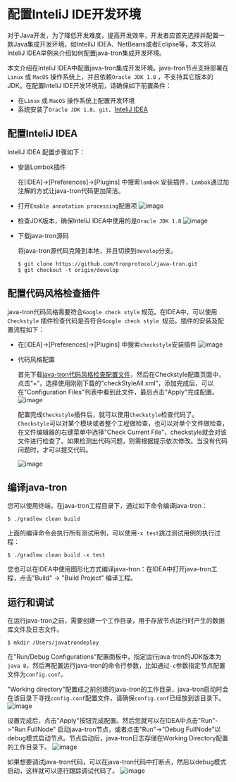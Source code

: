 # 配置InteliJ IDE开发环境

对于Java开发，为了降低开发难度，提高开发效率，开发者应首先选择并配置一款Java集成开发环境，如IntelliJ IDEA、NetBeans或者Eclipse等，本文将以InteliJ IDEA举例来介绍如何配置java-tron集成开发环境。

本文介绍在InteliJ IDEA中配置java-tron集成开发环境。java-tron节点支持部署在 `Linux` 或 `MacOS` 操作系统上，并且依赖`Oracle JDK 1.8` ，不支持其它版本的JDK。在配置InteliJ IDE开发环境前，请确保如下前置条件：

* 在`Linux` 或 `MacOS` 操作系统上配置开发环境
* 系统安装了`Oracle JDK 1.8`、`git`、[InteliJ IDEA](https://www.jetbrains.com/idea/download/#section=mac)
        
## 配置InteliJ IDEA
InteliJ IDEA 配置步骤如下：

* 安装Lombok插件

    在[IDEA]->[Preferences]->[Plugins] 中搜索`lombok` 安装插件，`Lombok`通过加注解的方式让java-tron代码更加简洁。

* 打开`Enable annotation processing`配置项
      ![image](https://raw.githubusercontent.com/tronprotocol/documentation-zh/master/images/IDE_annotation.png)
* 检查JDK版本，确保InteliJ IDEA中使用的是`Oracle JDK 1.8`
      ![image](https://raw.githubusercontent.com/tronprotocol/documentation-zh/master/images/IDE_JDK.png)
  
* 下载java-tron源码

    将java-tron源代码克隆到本地，并且切换到`develop`分支。
    ```
    $ git clone https://github.com/tronprotocol/java-tron.git
    $ git checkout -t origin/develop
    ```
    

## 配置代码风格检查插件
java-tron代码风格需要符合`Google check style` 规范。在IDEA中，可以使用`Checkstyle` 插件检查代码是否符合`Google check style `规范。插件的安装及配置流程如下：

* 在[IDEA]->[Preferences]->[Plugins] 中搜索`checkstyle`安装插件
    ![image](https://raw.githubusercontent.com/tronprotocol/documentation-zh/master/images/IDE_checkstyle.png)
    
* 代码风格配置

    首先下载[java-tron代码风格检查配置文件](https://github.com/tronprotocol/java-tron/blob/develop/config/checkstyle/checkStyleAll.xml)，然后在Checkstyle配置页面中，点击"+“，选择使用刚刚下载的"checkStyleAll.xml”，添加完成后，可以在"Configuration Files"列表中看到此文件，最后点击"Apply"完成配置。
    ![image](https://raw.githubusercontent.com/tronprotocol/documentation-zh/master/images/IDE_checkStyleAll.png)

    配置完成`Checkstyle`插件后，就可以使用`Checkstyle`检查代码了。`Checkstyle`可以对某个模块或者整个工程做检查，也可以对单个文件做检查，在文件编辑器的右键菜单中选择"Check Current File"，checkstyle就会对该文件进行检查了。如果检测出代码问题，则需根据提示依次修改。当没有代码问题时，才可以提交代码。

    ![image](https://raw.githubusercontent.com/tronprotocol/documentation-zh/master/images/IDE_stylecheck.png)
   

## 编译java-tron

您可以使用终端，在java-tron工程目录下，通过如下命令编译java-tron：

```
$ ./gradlew clean build
```
上面的编译命令会执行所有测试用例，可以使用`-x test`跳过测试用例的执行过程：
```
$ ./gradlew clean build -x test
```

您也可以在IDEA中使用图形化方式编译java-tron：在IDEA中打开java-tron工程，点击"Build" -> "Build Project" 编译工程。

## 运行和调试
在运行java-tron之前，需要创建一个工作目录，用于存放节点运行时产生的数据库文件及日志文件。
```
$ mkdir /Users/javatrondeploy
```


在"Run/Debug Configurations"配置面板中，指定运行java-tron的JDK版本为`java 8`，然后再配置运行java-tron的命令行参数，比如通过`-c`参数指定节点配置文件为`config.conf`。

"Working directory"配置成之前创建的java-tron的工作目录，java-tron启动时会在该目录下寻找`config.conf`配置文件，请确保`config.conf`已经放到该目录下。
![image](https://raw.githubusercontent.com/tronprotocol/documentation-zh/master/images/IDE_RunDebug.png)


设置完成后，点击"Apply"按钮完成配置。然后您就可以在IDEA中点击"Run"->"Run FullNode" 启动java-tron节点，或者点击"Run"->"Debug FullNode"以debug模式启动节点。节点启动后，java-tron日志存储在Working Directory配置的工作目录下。
![image](https://raw.githubusercontent.com/tronprotocol/documentation-zh/master/images/IDE_runjavatron.png)



如果想要调试java-tron代码，可以在java-tron代码中打断点，然后以debug模式启动，这样就可以逐行跟踪调试代码了。
![image](https://raw.githubusercontent.com/tronprotocol/documentation-zh/master/images/IDE_debug.png)

